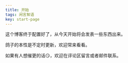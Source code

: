 ```yaml
---
title: 开始
tags: 闲言絮语
key: start-page
---
```


这个博客终于配置好了，从今天开始将会发表一些东西出来。

<!--more-->

鸽子的本性是不定时更新，欢迎常来看看。

如果有人想催更的话:smirk:，欢迎在评论区留言或者邮件联系。